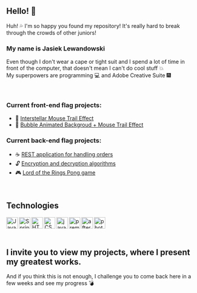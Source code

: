 ## Hello! 👋 

Huh! 💦 I'm so happy you found my repository! It's really hard to break through the crowds of other juniors!


### My name is Jasiek Lewandowski
Even though I don't wear a cape or tight suit and I spend a lot of time in front of the computer, that doesn't mean I can't do cool stuff 💥  
My superpowers are programming 💻 and Adobe Creative Suite 🎆

<br />

### Current front-end flag projects:
- 💫 [Interstellar Mouse Trail Effect](https://github.com/JasiekLewandowski/SpaceMouseTrail) 
- 🔴 [Bubble Animated Backgroud + Mouse Trail Effect](https://github.com/JasiekLewandowski/AnimatedBubbleCanvasAndMouseTrail) 

### Current back-end flag projects:
- ☕ [REST application for handling orders](https://github.com/JasiekLewandowski/BarOrders-REST)
- 🔓 [Encryption and decryption algorithms](https://github.com/JasiekLewandowski/Cryptography)
- 🎮 [Lord of the Rings Pong game](https://github.com/JasiekLewandowski/Pong-LordOfTheRings)

<br />

## Technologies
<img align="left" alt="Java" height="30px" src="https://i.pinimg.com/originals/f1/ea/a7/f1eaa7278f64e27128e062a3de918265.png" />
<img align="left" alt="Spring" height="30px" src="https://spring-petclinic.github.io/images/logo-spring.png" />
<img align="left" alt="HTML" height="30px" src="https://catalin.red/dist/uploads/2011/01/css3-html5-logo-initial.png" />
<img align="left" alt="CSS" height="30px" src="https://upload.wikimedia.org/wikipedia/commons/thumb/d/d5/CSS3_logo_and_wordmark.svg/1200px-CSS3_logo_and_wordmark.svg.png" />
<img align="left" alt="javascript" height="30px" src="https://1000logos.net/wp-content/uploads/2020/09/JavaScript-Logo.png" />
<img align="left" alt="premiere" height="30px" src="https://upload.wikimedia.org/wikipedia/commons/thumb/f/f2/Adobe_Premiere_Pro_Logo.svg/1200px-Adobe_Premiere_Pro_Logo.svg.png" />
<img align="left" alt="aftereffects" height="30px" src="https://www.vebo.pl/images/items/2280/adobe_top.png" />
<img align="left" alt="photoshop" height="30px" src="https://upload.wikimedia.org/wikipedia/commons/thumb/9/92/Adobe_Photoshop_CS6_icon.svg/300px-Adobe_Photoshop_CS6_icon.svg.png" />


<br />
<br />
<br />

## I invite you to view my projects, where I present my greatest works. 
And if you think this is not enough, I challenge you to come back here in a few weeks and see my progress 💣


